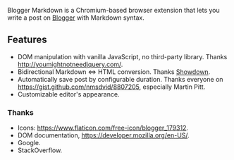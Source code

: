 Blogger Markdown is a Chromium-based browser extension that lets you write a post on [Blogger](https://blogger.com) with Markdown syntax.

## Features

* DOM manipulation with vanilla JavaScript, no third-party library. Thanks http://youmightnotneedjquery.com/.
* Bidirectional Markdown <=> HTML conversion. Thanks [Showdown](https://github.com/showdownjs/showdown).
* Automatically save post by configurable duration. Thanks everyone on https://gist.github.com/nmsdvid/8807205, especially Martin Pitt.
* Customizable editor's appearance.

### Thanks

- Icons: https://www.flaticon.com/free-icon/blogger_179312.
- DOM documentation, https://developer.mozilla.org/en-US/.
- Google.
- StackOverflow.

